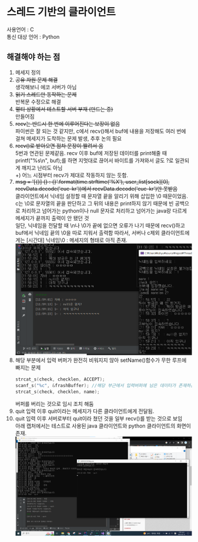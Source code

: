 # 스레드 기반의 클라이언트
사용언어 : C<br>
통신 대상 언어 : Python
## 해결해야 하는 점
1. 메세지 정의
2. ~~공유 자원 문제 해결~~<br>
	생각해보니 에코 서버가 아님
3. ~~읽기 스레드만 동작하는 문제~~<br>
	반복문 수정으로 해결
4. ~~멀티 상황에서 테스트할 서버 부재 (만드는 중)~~<br>
	만들어짐
5. ~~recv는 반드시 한 번에 이루어진다는 보장이 없음~~<br>
	파이썬은 잘 되는 것 같지만, c에서 recv()해서 buf에 내용을 저장해도 여러 번에 걸쳐 메세지가 도착하는 문제 발생, 추후 논의 필요
6. ~~recv()로 받아오면 점차 문장이 짤려서 옴~~<br>
	5번과 연관된 문제같음. recv 이후 buf에 저장된 데이터를 print해줄 때 printf("%s\n", buf);를 하면 지멋대로 끊어서 바이트를 가져와서 글도 ?로 일관되게 깨지고 난리도 아님<br>
	+) 어느 시점부터 recv가 제대로 작동하지 않는 듯함.
7. ~~msg = '[{}] {} : {}'.format(time.strftime('%X'), user_list[sock][0], recvData.decode('euc-kr'))에서 recvData.decode('euc-kr')만 못받음~~<br>
	클라이언트에서 닉네임 설정할 때 문자열 끝을 알리기 위해 삽입한 \0 때문이었음.<br>
	c는 \0로 문자열의 끝을 판단하고 그 뒤의 내용은 print하지 않기 때문에 빈 공백으로 처리하고 넘어가는 python이나 null 문자로 처리하고 넘어가는 java랑 다르게 메세지가 끝까지 출력이 안 됐던 것<br>
	일단, 닉네임을 전달할 때 \n나 \0가 끝에 없으면 오류가 나기 때문에 recv()하고 buf에서 닉네임 끝의 \0을 따로 지워서 출력함
	따라서, 서버나 c제외 클라이언트에게는 [시간대] 닉네임\0 : 메세지의 형태로 아직 존재.<br>
	![bug3](./img/bug3_debug2.PNG) 
8. 해당 부분에서 입력 버퍼가 완전히 비워지지 않아 setName()함수가 무한 루프에 빠지는 문제
	```c
	strcat_s(check, checklen, ACCEPT);
	scanf_s("%c", &frashBuffer); //해당 부근에서 입력버퍼에 남은 데이터가 존재하는 걸로 추정, 트래쉬 데이터를 버리는 방식을 채택
	strcat_s(check, checklen, name);
	```
	버퍼를 버리는 것으로 임시 조치 해둠
9. quit 입력 이후 quit이라는 메세지가 다른 클라이언트에게 전달됨.
10. quit 입력 이후 서버로부터 quit이라 쳤던 것을 일부 recv()를 받는 것으로 보임<br>
	아래 캡처에서는 테스트로 사용된 java 클라이언트와 python 클라이언트의 화면이 존재. 
	![bug4](./img/bug4_java&c.PNG)